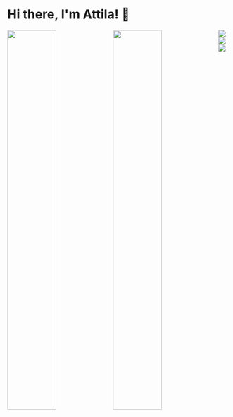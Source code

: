 # Hi there, I'm Attila! 👋

<img align="left" width="47%" src="https://github-readme-stats.vercel.app/api?username=attilapeterszucs&show_icons=true&theme=radical">

<img align="left" width="47%" src="https://github-readme-stats.vercel.app/api/top-langs/?username=attilapeterszucs&layout=donut">

<img align="left" src="https://img.shields.io/badge/python-3670A0?style=for-the-badge&logo=python&logoColor=ffdd54">
<img align="left" src="https://img.shields.io/badge/html5-%23E34F26.svg?style=for-the-badge&logo=html5&logoColor=white">
<img align="left" src="https://img.shields.io/badge/typescript-%23007ACC.svg?style=for-the-badge&logo=typescript&logoColor=white">

